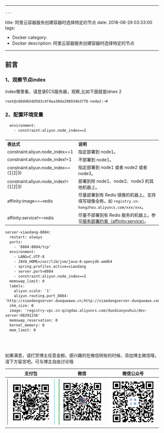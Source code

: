 
-------
    ---
title: 阿里云容器服务创建容器时选择特定的节点
date: 2018-08-29 03:33:00
tags: 
- Docker
category: 
- Docker
description: 阿里云容器服务创建容器时选择特定的节点
---
<!-- image url 
https://raw.githubusercontent.com/HealerJean/HealerJean.github.io/master/blogImages
　　首行缩进
<font color="red">  </font>
-->

## 前言

### 1、观察节点index

index哪里看，请登录ECS服务器，观察,比如下面就是idnex 2


```
root@c68d4b5dd583c4f4ea30da298934b37f8-node2:~# 
```
### 2、配置环境变量
 
```
  environment:
    - constraint:aliyun.node_index==2
```


<table class="table" id="concept_yxc_t5s_xdb__table_uyb_x5s_xdb"> 
    <caption></caption> 
    <colgroup> 
     <col> 
     <col> 
    </colgroup> 
    <tbody class="tbody"> 
     <tr> 
      <td class="entry"><strong class="ph b">表达式</strong></td> 
      <td class="entry"><strong class="ph b">说明</strong></td> 
     </tr> 
     <tr> 
      <td class="entry" data-spm-anchor-id="a2c4g.11186623.2.i2.4a3247351hvk6L">constraint:aliyun.node_index==1</td> 
      <td class="entry">指定部署到 node1。</td> 
     </tr> 
     <tr> 
      <td class="entry">constraint:aliyun.node_index!=1</td> 
      <td class="entry">不部署到 node1。</td> 
     </tr> 
     <tr> 
      <td class="entry">constraint:aliyun.node_index==(1|2|3)</td> 
      <td class="entry">指定部署到 node1 或者 node2 或者 node3。</td> 
     </tr> 
     <tr> 
      <td class="entry">constraint:aliyun.node_index!=(1|2|3)</td> 
      <td class="entry">部署到除 node1、node2、node3 的其他机器上。</td> 
     </tr> 
     <tr> 
      <td class="entry">affinity:image==~redis</td> 
      <td class="entry">尽量部署到有 Redis 镜像的机器上。支持填写镜像全称，如 <code class="ph codeph">registry.cn-hangzhou.aliyuncs.com/xxx/xxx</code>。 </td> 
     </tr> 
     <tr> 
      <td class="entry">affinity:service!=~redis</td> 
      <td class="entry">尽量不部署到有 Redis 服务的机器上。参见<a class="xref" href="/document_detail/48490.html">服务部署约束（affinity:service）</a>。 </td> 
     </tr> 
    </tbody> 
   </table>



```
server-xiaodang-8084:
  restart: always
  ports:
    - '8084:8084/tcp'
  environment:
    - LANG=C.UTF-8
    - JAVA_HOME=/usr/lib/jvm/java-8-openjdk-amd64
    - spring.profiles.active=xiaodang
    - server.port=8084
    - constraint:aliyun.node_index==2
  memswap_limit: 0
  labels:
    aliyun.scale: '1'
    aliyun.routing.port_8084: 'http://xiaodangserver.duoquwawa.cn;http://xiaodangserver.duoquwawa.com;xiaodang'
  shm_size: 0
  image: 'registry-vpc.cn-qingdao.aliyuncs.com/duodianyouhui/dev-server:08291236'
  memswap_reservation: 0
  kernel_memory: 0
  mem_limit: 0
```








<br/><br/><br/>
如果满意，请打赏博主任意金额，感兴趣的在微信转账的时候，添加博主微信哦， 请下方留言吧。可与博主自由讨论哦

|支付包 | 微信|微信公众号|
|:-------:|:-------:|:------:|
|![支付宝](https://raw.githubusercontent.com/HealerJean/HealerJean.github.io/master/assets/img/tctip/alpay.jpg) | ![微信](https://raw.githubusercontent.com/HealerJean/HealerJean.github.io/master/assets/img/tctip/weixin.jpg)|![微信公众号](https://raw.githubusercontent.com/HealerJean/HealerJean.github.io/master/assets/img/my/qrcode_for_gh_a23c07a2da9e_258.jpg)|




<!-- Gitalk 评论 start  -->

<link rel="stylesheet" href="https://unpkg.com/gitalk/dist/gitalk.css">
<script src="https://unpkg.com/gitalk@latest/dist/gitalk.min.js"></script> 
<div id="gitalk-container"></div>    
 <script type="text/javascript">
    var gitalk = new Gitalk({
		clientID: `1d164cd85549874d0e3a`,
		clientSecret: `527c3d223d1e6608953e835b547061037d140355`,
		repo: `HealerJean.github.io`,
		owner: 'HealerJean',
		admin: ['HealerJean'],
		id: 'bnHvhrLoQUWBDA6d',
    });
    gitalk.render('gitalk-container');
</script> 

<!-- Gitalk end -->

